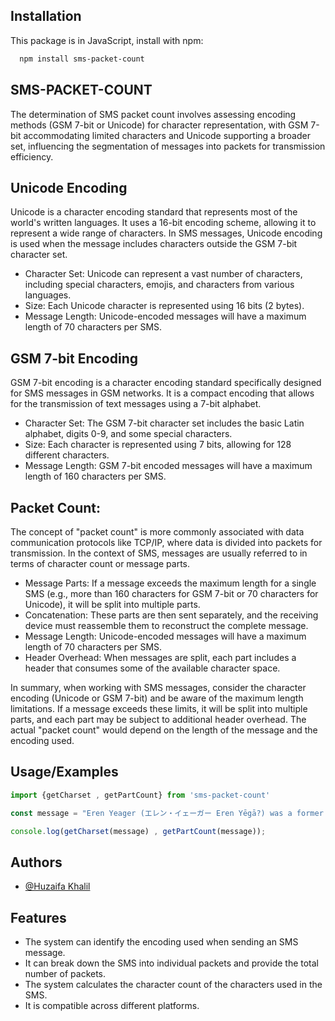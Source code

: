 
## Installation

This package is in JavaScript, install with npm:

```bash
  npm install sms-packet-count
```
    
## SMS-PACKET-COUNT
The determination of SMS packet count involves assessing encoding methods (GSM 7-bit or Unicode) for character representation, with GSM 7-bit accommodating limited characters and Unicode supporting a broader set, influencing the segmentation of messages into packets for transmission efficiency.
## Unicode Encoding
Unicode is a character encoding standard that represents most of the world's written languages. It uses a 16-bit encoding scheme, allowing it to represent a wide range of characters. In SMS messages, Unicode encoding is used when the message includes characters outside the GSM 7-bit character set.


- Character Set: Unicode can represent a vast number of characters, including special characters, emojis, and characters from various languages.
- Size: Each Unicode character is represented using 16 bits (2 bytes).
- Message Length: Unicode-encoded messages will have a maximum length of 70 characters per SMS.

## GSM 7-bit Encoding
GSM 7-bit encoding is a character encoding standard specifically designed for SMS messages in GSM networks. It is a compact encoding that allows for the transmission of text messages using a 7-bit alphabet.



- Character Set: The GSM 7-bit character set includes the basic Latin alphabet, digits 0-9, and some special characters.
- Size: Each character is represented using 7 bits, allowing for 128 different characters.
- Message Length: GSM 7-bit encoded messages will have a maximum length of 160 characters per SMS.



## Packet Count:


The concept of "packet count" is more commonly associated with data communication protocols like TCP/IP, where data is divided into packets for transmission. In the context of SMS, messages are usually referred to in terms of character count or message parts.



- Message Parts: If a message exceeds the maximum length for a single SMS (e.g., more than 160 characters for GSM 7-bit or 70 characters for Unicode), it will be split into multiple parts.
- Concatenation: These parts are then sent separately, and the receiving device must reassemble them to reconstruct the complete message.
- Message Length: Unicode-encoded messages will have a maximum length of 70 characters per SMS.
- Header Overhead: When messages are split, each part includes a header that consumes some of the available character space.


In summary, when working with SMS messages, consider the character encoding (Unicode or GSM 7-bit) and be aware of the maximum length limitations. If a message exceeds these limits, it will be split into multiple parts, and each part may be subject to additional header overhead. The actual "packet count" would depend on the length of the message and the encoding used.
## Usage/Examples

```javascript
import {getCharset , getPartCount} from 'sms-packet-count'

const message = "Eren Yeager (エレン・イェーガー Eren Yēgā?) was a former member of the Survey Corps. He was the main protagonist of Attack on Titan. He lived in Shiganshina District with his parents until the fall of Wall Maria, where he impotently witnessed his mother being eaten by a Titan.[33] This event would lead to Eren's intense hatred towards the Titans as he swore to wipe all of them off the face of the Earth.Soon afterward, his father, Grisha Yeager, found him and gave him the key to his basement, instructing Eren to find it at all costs and retake Wall Maria.[ He then injected Eren with a Titan serum."

console.log(getCharset(message) , getPartCount(message));

```





## Authors

- [@Huzaifa Khalil](https://github.com/HUZAIFAKHALIL)


## Features

- The system can identify the encoding used when sending an SMS message.
- It can break down the SMS into individual packets and provide the total number of packets.
- The system calculates the character count of the characters used in the SMS.
- It is compatible across different platforms.





